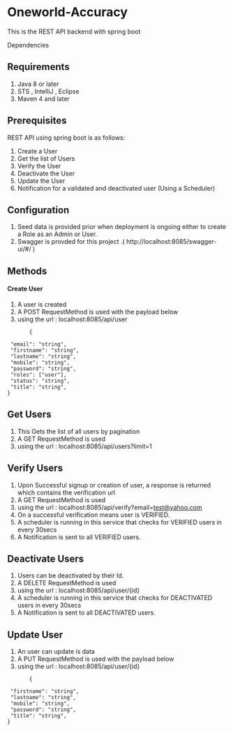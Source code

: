 # Oneworld-Accuracy

This is the REST API backend with spring boot

Dependencies
## Requirements
1. Java 8 or later
2. STS , IntelliJ , Eclipse
3. Maven 4 and later

## Prerequisites
REST API using spring boot is as follows:

1. Create a User
2. Get the list of Users 
3. Verify the User 
4. Deactivate the User 
5. Update the User 
6. Notification for a validated and deactivated user (Using a Scheduler)


## Configuration
1. Seed data is provided prior when deployment is ongoing either to create a Role as an Admin or User.
2. Swagger is provded for this project .( http://localhost:8085/swagger-ui/#/ )



## Methods
#### Create User
1. A user is created
2. A POST RequestMethod is used with the payload below
3. using the url :  localhost:8085/api/user

 ```payload
        {
 
  "email": "string",
  "firstname": "string",
  "lastname": "string",
  "mobile": "string",
  "password": "string",
  "roles": ["user"],
  "status": "string",
  "title": "string",
}
 ```



## Get Users
1. This Gets the list of all users by pagination
2. A GET RequestMethod is used
3. using the url :  localhost:8085/api/users?limit=1



## Verify Users
1. Upon Successful signup or creation of user, a response is returned which contains the verification url
2. A GET RequestMethod is used 
3. using the url :  localhost:8085/api/verify?email=test@yahoo.com
4. On a successful verification means user is VERIFIED.
5. A scheduler is running in this service that checks for VERIFIED users in every 30secs
6. A Notification is sent to all VERIFIED users.



## Deactivate Users
1. Users can be deactivated by their Id.
2. A DELETE RequestMethod is used 
3. using the url :  localhost:8085/api/user/{id}
4. A scheduler is running in this service that checks  for DEACTIVATED users in every 30secs
5. A Notification is sent to all DEACTIVATED users.




## Update User
1. An user can update is data 
2. A PUT RequestMethod is used with the payload below
3. using the url :  localhost:8085/api/user/{id}

 ```payload
        {
 
  "firstname": "string",
  "lastname": "string",
  "mobile": "string",
  "password": "string",
  "title": "string",
}
 ```







